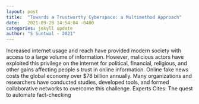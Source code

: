 ```yaml
---
layout: post
title:  "Towards a Trustworthy Cyberspace: a Multimethod Approach"
date:   2021-09-28 14:54:04 -0400
categories: jekyll update
author: "S Suntwal - 2021"
---
```

Increased internet usage and reach have provided modern society with access to a large volume of information. However, malicious actors have exploited this privilege on the internet for political, financial, religious, and other gains affecting people s trust in online information. Online fake news costs the global economy over $78 billion annually. Many organizations and researchers have conducted studies, developed tools, and formed collaborative networks to overcome this challenge. Experts Cites: The quest to automate fact-checking